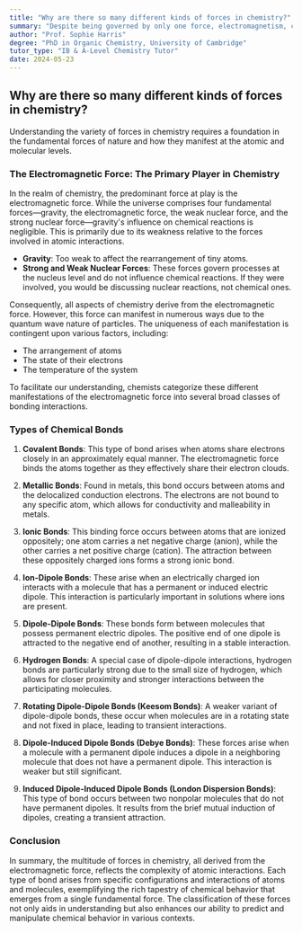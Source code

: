 ```yaml
---
title: "Why are there so many different kinds of forces in chemistry?"
summary: "Despite being governed by only one force, electromagnetism, chemical reactions exhibit diverse types of forces due to the quantum nature of atoms and their arrangement, leading to classifications like covalent, ionic, metallic, and Van der Waals forces."
author: "Prof. Sophie Harris"
degree: "PhD in Organic Chemistry, University of Cambridge"
tutor_type: "IB & A-Level Chemistry Tutor"
date: 2024-05-23
---
```


## Why are there so many different kinds of forces in chemistry?

Understanding the variety of forces in chemistry requires a foundation in the fundamental forces of nature and how they manifest at the atomic and molecular levels. 

### The Electromagnetic Force: The Primary Player in Chemistry

In the realm of chemistry, the predominant force at play is the electromagnetic force. While the universe comprises four fundamental forces—gravity, the electromagnetic force, the weak nuclear force, and the strong nuclear force—gravity's influence on chemical reactions is negligible. This is primarily due to its weakness relative to the forces involved in atomic interactions.

- **Gravity**: Too weak to affect the rearrangement of tiny atoms.
- **Strong and Weak Nuclear Forces**: These forces govern processes at the nucleus level and do not influence chemical reactions. If they were involved, you would be discussing nuclear reactions, not chemical ones.

Consequently, all aspects of chemistry derive from the electromagnetic force. However, this force can manifest in numerous ways due to the quantum wave nature of particles. The uniqueness of each manifestation is contingent upon various factors, including:

- The arrangement of atoms
- The state of their electrons
- The temperature of the system

To facilitate our understanding, chemists categorize these different manifestations of the electromagnetic force into several broad classes of bonding interactions.

### Types of Chemical Bonds

1. **Covalent Bonds**: This type of bond arises when atoms share electrons closely in an approximately equal manner. The electromagnetic force binds the atoms together as they effectively share their electron clouds.

2. **Metallic Bonds**: Found in metals, this bond occurs between atoms and the delocalized conduction electrons. The electrons are not bound to any specific atom, which allows for conductivity and malleability in metals.

3. **Ionic Bonds**: This binding force occurs between atoms that are ionized oppositely; one atom carries a net negative charge (anion), while the other carries a net positive charge (cation). The attraction between these oppositely charged ions forms a strong ionic bond.

4. **Ion-Dipole Bonds**: These arise when an electrically charged ion interacts with a molecule that has a permanent or induced electric dipole. This interaction is particularly important in solutions where ions are present.

5. **Dipole-Dipole Bonds**: These bonds form between molecules that possess permanent electric dipoles. The positive end of one dipole is attracted to the negative end of another, resulting in a stable interaction.

6. **Hydrogen Bonds**: A special case of dipole-dipole interactions, hydrogen bonds are particularly strong due to the small size of hydrogen, which allows for closer proximity and stronger interactions between the participating molecules.

7. **Rotating Dipole-Dipole Bonds (Keesom Bonds)**: A weaker variant of dipole-dipole bonds, these occur when molecules are in a rotating state and not fixed in place, leading to transient interactions.

8. **Dipole-Induced Dipole Bonds (Debye Bonds)**: These forces arise when a molecule with a permanent dipole induces a dipole in a neighboring molecule that does not have a permanent dipole. This interaction is weaker but still significant.

9. **Induced Dipole-Induced Dipole Bonds (London Dispersion Bonds)**: This type of bond occurs between two nonpolar molecules that do not have permanent dipoles. It results from the brief mutual induction of dipoles, creating a transient attraction.

### Conclusion

In summary, the multitude of forces in chemistry, all derived from the electromagnetic force, reflects the complexity of atomic interactions. Each type of bond arises from specific configurations and interactions of atoms and molecules, exemplifying the rich tapestry of chemical behavior that emerges from a single fundamental force. The classification of these forces not only aids in understanding but also enhances our ability to predict and manipulate chemical behavior in various contexts.
    